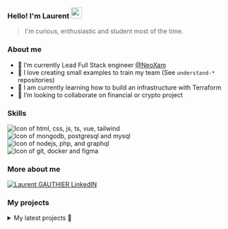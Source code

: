 ### Hello! I'm Laurent <img src="https://media.giphy.com/media/hvRJCLFzcasrR4ia7z/giphy.gif" width="25px">



> I'm curious, enthusiastic and student most of the time.

### About me

- 🔭 I’m currently Lead Full Stack engineer <a href="https://www.neoxam.com/"> @NeoXam</a>
- 💌 I love creating small examples to train my team (See `understand-*` repositories)
- 🌱 I am currently learning how to build an infrastructure with Terraform
- 👾 I’m looking to collaborate on financial or crypto project


### Skills
<div>
  <img src="https://skillicons.dev/icons?i=html,css,js,ts,vue,tailwind" alt="Icon of html, css, js, ts, vue, tailwind">
</div>
<div>
  <img src="https://skillicons.dev/icons?i=postgresql,mongodb,mysql" alt="Icon of mongodb, postgresql and mysql">
</div>
<div>
  <img src="https://skillicons.dev/icons?i=nodejs,php,py,graphql" alt="Icon of nodejs, php, and graphql">
</div>
<div>
  <img src="https://skillicons.dev/icons?i=git,docker,figma" alt="Icon of git, docker and figma">
</div>

### More about me
 <a href="https://www.linkedin.com/in/lga1/">
  <img src="https://skillicons.dev/icons?i=linkedin" alt="Laurent GAUTHIER LinkedIN" />
 </a>
 
 ### My projects
 
 <details>
 <summary>My latest projects 👾</summary>
 
 - [lgauthier1/dotfiles](https://github.com/lgauthier1/dotfiles) - My personnal dotfiles to setup quickly a laptop
 - [lgauthier1/dev-config](https://github.com/lgauthier1/dev-config) - My personnal developpement cli to setup P.O.C. quickly
 - [lgauthier1/understand-docker](https://github.com/lgauthier1/understand-docker) - Docker tutorial for my backend team
 - [lgauthier1/understand-express-with-middleware-and-web-proxy](https://github.com/lgauthier1/understand-express-with-middleware-and-web-proxy) - Express middleware chaining and web proxy usage for my backend team
</details>
